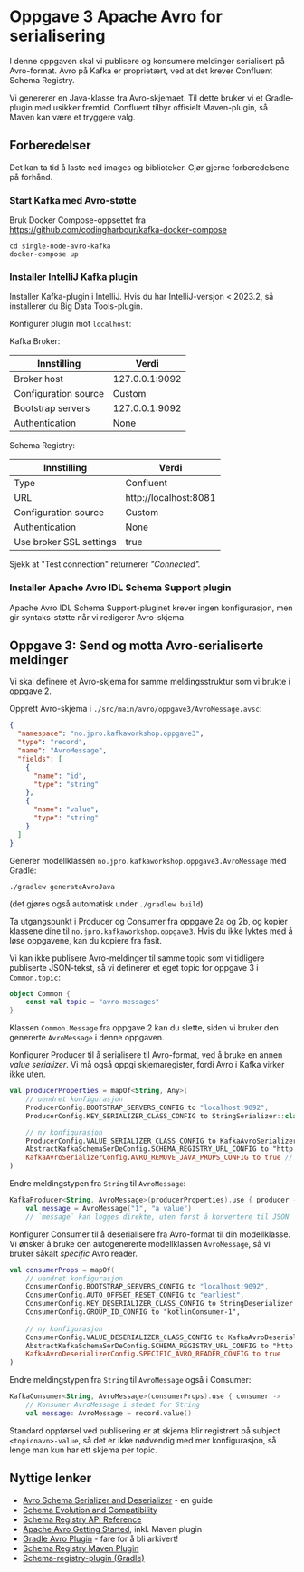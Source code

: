 # Oppgave 3 Apache Avro for serialisering

I denne oppgaven skal vi publisere og konsumere meldinger serialisert på Avro-format.
Avro på Kafka er proprietært, ved at det krever Confluent Schema Registry.

Vi genererer en Java-klasse fra Avro-skjemaet.
Til dette bruker vi et Gradle-plugin med usikker fremtid.
Confluent tilbyr offisielt Maven-plugin, så Maven kan være et tryggere valg.

## Forberedelser

Det kan ta tid å laste ned images og biblioteker.
Gjør gjerne forberedelsene på forhånd.

### Start Kafka med Avro-støtte

Bruk Docker Compose-oppsettet fra https://github.com/codingharbour/kafka-docker-compose
```shell
cd single-node-avro-kafka
docker-compose up
```

### Installer IntelliJ Kafka plugin

Installer Kafka-plugin i IntelliJ.
Hvis du har IntelliJ-versjon < 2023.2, så installerer du Big Data Tools-plugin.

Konfigurer plugin mot `localhost`:

Kafka Broker:

| Innstilling         | Verdi          |
|---------------------|----------------|
| Broker host         | 127.0.0.1:9092 |
| Configuration source | Custom        |
| Bootstrap servers   | 127.0.0.1:9092 |
| Authentication      | None           |

Schema Registry:

| Innstilling             | Verdi                 |
|-------------------------|-----------------------|
| Type                    | Confluent             |
| URL                     | http://localhost:8081 |
| Configuration source    | Custom                |
| Authentication          | None                  |
| Use broker SSL settings | true                  |

Sjekk at "Test connection" returnerer _"Connected"._

### Installer Apache Avro IDL Schema Support plugin

Apache Avro IDL Schema Support-pluginet krever ingen konfigurasjon,
men gir syntaks-støtte når vi redigerer Avro-skjema.

## Oppgave 3: Send og motta Avro-serialiserte meldinger

Vi skal definere et Avro-skjema for samme meldingsstruktur som vi brukte i oppgave 2.

Opprett Avro-skjema i `./src/main/avro/oppgave3/AvroMessage.avsc`:
```json
{
  "namespace": "no.jpro.kafkaworkshop.oppgave3",
  "type": "record",
  "name": "AvroMessage",
  "fields": [
    {
      "name": "id",
      "type": "string"
    },
    {
      "name": "value",
      "type": "string"
    }
  ]
}
```

Generer modellklassen `no.jpro.kafkaworkshop.oppgave3.AvroMessage` med Gradle:
```shell
./gradlew generateAvroJava
```
(det gjøres også automatisk under `./gradlew build`)

Ta utgangspunkt i Producer og Consumer fra oppgave 2a og 2b,
og kopier klassene dine til `no.jpro.kafkaworkshop.oppgave3`.
Hvis du ikke lyktes med å løse oppgavene, kan du kopiere fra fasit.

Vi kan ikke publisere Avro-meldinger til samme topic som vi tidligere publiserte JSON-tekst,
så vi definerer et eget topic for oppgave 3 i `Common.topic`:
```kotlin
object Common {
    const val topic = "avro-messages"
}
```
Klassen `Common.Message` fra oppgave 2 kan du slette,
siden vi bruker den genererte `AvroMessage` i denne oppgaven.

Konfigurer Producer til å serialisere til Avro-format,
ved å bruke en annen _value serializer_.
Vi må også oppgi skjemaregister, fordi Avro i Kafka virker ikke uten.

```kotlin
val producerProperties = mapOf<String, Any>(
    // uendret konfigurasjon
    ProducerConfig.BOOTSTRAP_SERVERS_CONFIG to "localhost:9092",
    ProducerConfig.KEY_SERIALIZER_CLASS_CONFIG to StringSerializer::class.java.name,

    // ny konfigurasjon
    ProducerConfig.VALUE_SERIALIZER_CLASS_CONFIG to KafkaAvroSerializer::class.java.name,
    AbstractKafkaSchemaSerDeConfig.SCHEMA_REGISTRY_URL_CONFIG to "http://localhost:8081",
    KafkaAvroSerializerConfig.AVRO_REMOVE_JAVA_PROPS_CONFIG to true // finpuss, trengs egentlig ikke
)
```

Endre meldingstypen fra `String` til `AvroMessage`:
```kotlin
KafkaProducer<String, AvroMessage>(producerProperties).use { producer ->
    val message = AvroMessage("1", "a value")
    // `message` kan logges direkte, uten først å konvertere til JSON
```

Konfigurer Consumer til å deserialisere fra Avro-format til din modellklasse.
Vi ønsker å bruke den autogenererte modellklassen `AvroMessage`,
så vi bruker såkalt _specific_ Avro reader.

```kotlin
val consumerProps = mapOf(
    // uendret konfigurasjon
    ConsumerConfig.BOOTSTRAP_SERVERS_CONFIG to "localhost:9092",
    ConsumerConfig.AUTO_OFFSET_RESET_CONFIG to "earliest",
    ConsumerConfig.KEY_DESERIALIZER_CLASS_CONFIG to StringDeserializer::class.java.name,
    ConsumerConfig.GROUP_ID_CONFIG to "kotlinConsumer-1",
    
    // ny konfigurasjon
    ConsumerConfig.VALUE_DESERIALIZER_CLASS_CONFIG to KafkaAvroDeserializer::class.java.name,
    AbstractKafkaSchemaSerDeConfig.SCHEMA_REGISTRY_URL_CONFIG to "http://localhost:8081",
    KafkaAvroDeserializerConfig.SPECIFIC_AVRO_READER_CONFIG to true
)
```

Endre meldingstypen fra `String` til `AvroMessage` også i Consumer:
```kotlin
KafkaConsumer<String, AvroMessage>(consumerProps).use { consumer ->
    // Konsumer AvroMessage i stedet for String
    val message: AvroMessage = record.value()
```

Standard oppførsel ved publisering er at skjema blir registrert på subject `<topicnavn>-value`,
så det er ikke nødvendig med mer konfigurasjon,
så lenge man kun har ett skjema per topic.

## Nyttige lenker

* [Avro Schema Serializer and Deserializer](https://docs.confluent.io/platform/current/schema-registry/fundamentals/serdes-develop/serdes-avro.html) - en guide
* [Schema Evolution and Compatibility](https://docs.confluent.io/platform/current/schema-registry/fundamentals/schema-evolution.html#schema-evolution-and-compatibility)
* [Schema Registry API Reference](https://docs.confluent.io/platform/current/schema-registry/develop/api.html#sr-api-reference)
* [Apache Avro Getting Started](https://avro.apache.org/docs/1.10.2/gettingstartedjava.html), inkl. Maven plugin
* [Gradle Avro Plugin](https://github.com/davidmc24/gradle-avro-plugin) - fare for å bli arkivert!
* [Schema Registry Maven Plugin](https://docs.confluent.io/platform/current/schema-registry/develop/maven-plugin.html)
* [Schema-registry-plugin (Gradle)](https://github.com/ImFlog/schema-registry-plugin)
